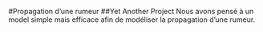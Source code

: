 #Propagation d’une rumeur
##Yet Another Project
Nous avons pensé à un model simple mais efficace afin de modéliser la propagation d’une rumeur.
